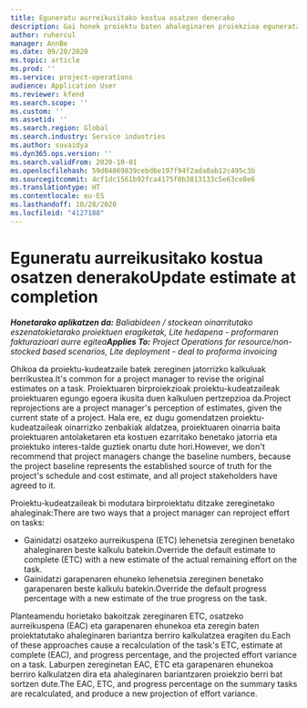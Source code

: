 ```yaml
---
title: Eguneratu aurreikusitako kostua osatzen denerako
description: Gai honek proiektu baten ahaleginaren proiekzioa eguneratzeari buruzko informazioa eskaintzen du.
author: ruhercul
manager: AnnBe
ms.date: 09/20/2020
ms.topic: article
ms.prod: ''
ms.service: project-operations
audience: Application User
ms.reviewer: kfend
ms.search.scope: ''
ms.custom: ''
ms.assetid: ''
ms.search.region: Global
ms.search.industry: Service industries
ms.author: suvaidya
ms.dyn365.ops.version: ''
ms.search.validFrom: 2020-10-01
ms.openlocfilehash: 59d04869839cebd6e197f94f2ada8ab12c495c3b
ms.sourcegitcommit: 4cf1dc1561b92fca4175f0b3813133c5e63ce8e6
ms.translationtype: HT
ms.contentlocale: eu-ES
ms.lasthandoff: 10/28/2020
ms.locfileid: "4127188"
---
```

# <a name="update-estimate-at-completion"></a><span data-ttu-id="2faa7-103">Eguneratu aurreikusitako kostua osatzen denerako</span><span class="sxs-lookup"><span data-stu-id="2faa7-103">Update estimate at completion</span></span>

<span data-ttu-id="2faa7-104">_**Honetarako aplikatzen da:** Baliabideen / stockean oinarritutako eszenatokietarako proiektuen eragiketak, Lite hedapena - proformaren fakturazioari aurre egitea_</span><span class="sxs-lookup"><span data-stu-id="2faa7-104">_**Applies To:** Project Operations for resource/non-stocked based scenarios, Lite deployment - deal to proforma invoicing_</span></span>

<span data-ttu-id="2faa7-105">Ohikoa da proiektu-kudeatzaile batek zereginen jatorrizko kalkuluak berrikustea.</span><span class="sxs-lookup"><span data-stu-id="2faa7-105">It's common for a project manager to revise the original estimates on a task.</span></span> <span data-ttu-id="2faa7-106">Proiektuaren birproiekzioak proiektu-kudeatzaileak proiektuaren egungo egoera ikusita duen kalkuluen pertzepzioa da.</span><span class="sxs-lookup"><span data-stu-id="2faa7-106">Project reprojections are a project manager's perception of estimates, given the current state of a project.</span></span> <span data-ttu-id="2faa7-107">Hala ere, ez dugu gomendatzen proiektu-kudeatzaileak oinarrizko zenbakiak aldatzea, proiektuaren oinarria baita proiektuaren antolaketaren eta kostuen ezarritako benetako jatorria eta proiektuko interes-talde guztiek onartu dute hori.</span><span class="sxs-lookup"><span data-stu-id="2faa7-107">However, we don't recommend that project managers change the baseline numbers, because the project baseline represents the established source of truth for the project's schedule and cost estimate, and all project stakeholders have agreed to it.</span></span>

<span data-ttu-id="2faa7-108">Proiektu-kudeatzaileak bi modutara birproiektatu ditzake zereginetako ahaleginak:</span><span class="sxs-lookup"><span data-stu-id="2faa7-108">There are two ways that a project manager can reproject effort on tasks:</span></span>

- <span data-ttu-id="2faa7-109">Gainidatzi osatzeko aurreikuspena (ETC) lehenetsia zereginen benetako ahaleginaren beste kalkulu batekin.</span><span class="sxs-lookup"><span data-stu-id="2faa7-109">Override the default estimate to complete (ETC) with a new estimate of the actual remaining effort on the task.</span></span> 
- <span data-ttu-id="2faa7-110">Gainidatzi garapenaren ehuneko lehenetsia zereginen benetako garapenaren beste kalkulu batekin.</span><span class="sxs-lookup"><span data-stu-id="2faa7-110">Override the default progress percentage with a new estimate of the true progress on the task.</span></span>

<span data-ttu-id="2faa7-111">Planteamendu horietako bakoitzak zereginaren ETC, osatzeko aurreikuspena (EAC) eta garapenaren ehunekoa eta zeregin baten proiektatutako ahaleginaren bariantza berriro kalkulatzea eragiten du.</span><span class="sxs-lookup"><span data-stu-id="2faa7-111">Each of these approaches cause a recalculation of the task's ETC, estimate at complete (EAC), and progress percentage, and the projected effort variance on a task.</span></span> <span data-ttu-id="2faa7-112">Laburpen zereginetan EAC, ETC eta garapenaren ehunekoa berriro kalkulatzen dira eta ahaleginaren bariantzaren proiekzio berri bat sortzen dute.</span><span class="sxs-lookup"><span data-stu-id="2faa7-112">The EAC, ETC, and progress percentage on the summary tasks are recalculated, and produce a new projection of effort variance.</span></span>
